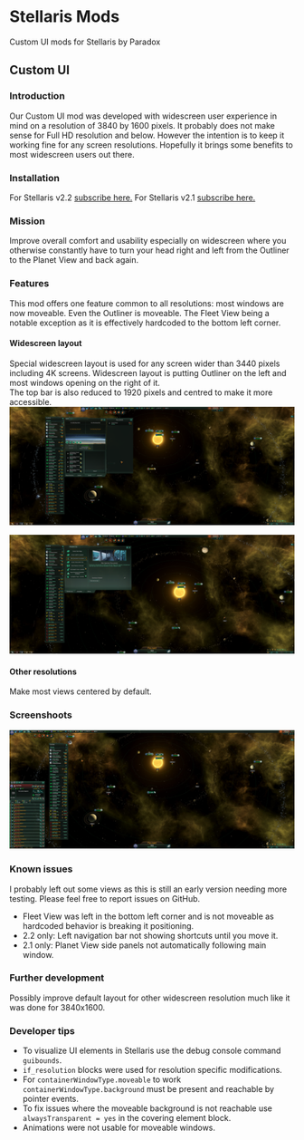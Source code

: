 # Stellaris Mods
Custom UI mods for Stellaris by Paradox

## Custom UI

### Introduction
Our Custom UI mod was developed with widescreen user experience in mind on a resolution of 3840 by 1600 pixels. It probably does not make sense for Full HD resolution and below. However the intention is to keep it working fine for any screen resolutions. Hopefully it brings some benefits to most widescreen users out there.

### Installation
For Stellaris v2.2 [subscribe here.](https://steamcommunity.com/sharedfiles/filedetails/?id=1584866288)
For Stellaris v2.1 [subscribe here.](https://steamcommunity.com/sharedfiles/filedetails/?id=1574120097)

### Mission
Improve overall comfort and usability especially on widescreen where you otherwise constantly have to turn your head right and left from the Outliner to the Planet View and back again.

### Features
This mod offers one feature common to all resolutions: most windows are now moveable.
Even the Outliner is moveable. The Fleet View being a notable exception as it is effectively hardcoded to the bottom left corner. 

#### Widescreen layout
Special widescreen layout is used for any screen wider than 3440 pixels including 4K screens.
Widescreen layout is putting Outliner on the left and most windows opening on the right of it.  
The top bar is also reduced to 1920 pixels and centred to make it more accessible.
![Widescreen Planet View](widescreen-planet-view.png "Widescreen Planet View")

![Widescreen Situation Log](widescreen-situation-log.png "Widescreen Situation Log")

#### Other resolutions
Make most views centered by default.

### Screenshoots

![Outliner on the left](custom-ui/custom-ui.jpg "Outliner on the left")

### Known issues
I probably left out some views as this is still an early version needing more testing.
Please feel free to report issues on GitHub.
* Fleet View was left in the bottom left corner and is not moveable as hardcoded behavior is breaking it positioning.
* 2.2 only: Left navigation bar not showing shortcuts until you move it.
* 2.1 only: Planet View side panels not automatically following main window.


### Further development
Possibly improve default layout for other widescreen resolution much like it was done for 3840x1600.

### Developer tips
* To visualize UI elements in Stellaris use the debug console command `guibounds`.
* `if_resolution` blocks were used for resolution specific modifications.
* For `containerWindowType.moveable` to work `containerWindowType.background` must be present and reachable by pointer events.
* To fix issues where the moveable background is not reachable use `alwaysTransparent = yes` in the covering element block.
* Animations were not usable for moveable windows.
